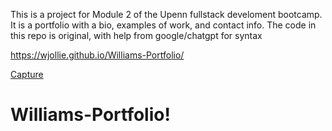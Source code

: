 This is a project for Module 2 of the Upenn fullstack develoment bootcamp.
It is a portfolio with a bio, examples of work, and contact info.
The code in this repo is original, with help from google/chatgpt for syntax

https://wjollie.github.io/Williams-Portfolio/


[Capture](https://github.com/wJollie/Williams-Portfolio/assets/61369939/34647556-b7e7-42ec-be75-b27522cc62d7)



# Williams-Portfolio!
